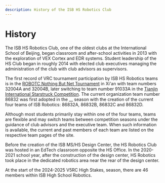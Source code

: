 ```yaml
---
description: History of the ISB HS Robotics Club
---
```


# History

The ISB HS Robotics Club, one of the oldest clubs at the International School of Beijing, began classroom and after-school activities in 2013 with the exploration of VEX Cortex and EDR systems. Student leadership of the HS Club began in roughly 2014 with elected club executives managing the administration of the club with club advisors as supervisors.&#x20;

The first record of VRC tournament participation by ISB HS Robotics teams is in the [ROBOTC Nothing But Net Tournament](https://www.robotevents.com/robot-competitions/vex-robotics-competition/RE-VRC-16-4173.html#teams) in Xi'an with team numbers 32004A and 32004B, later switching to team number 91033A in the [Tianjin International Starstruck Competition](https://www.robotevents.com/robot-competitions/vex-robotics-competition/RE-VRC-16-5042.html#teams). The current organization team number 86832 was first adopted in the \_\_ season with the creation of the current four teams of ISB Robotics: 86832A, 86832B, 86832C and 86832D.&#x20;

Although most students primarily stay within one of the four teams, teams are flexible and may switch teams between competition seasons under the guidance of club advisors and the executive team. When such information is available, the current and past members of each team are listed on the respective team pages of the site.

Before the creation of the ISB MS/HS Design Center, the HS Robotics Club was hosted in an EdTech classroom opposite the HS Office. In the 2020-2021 school year, after the construction of the design center, HS Robotics took place in the dedicated robotics area near the rear of the design center.&#x20;

At the start of the 2024-2025 V5RC High Stakes, season, there are 46 members within ISB High School Robotics.&#x20;

